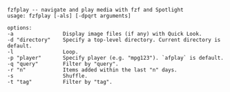    fzfplay -- navigate and play media with fzf and Spotlight
    usage: fzfplay [-als] [-dpqrt arguments]
    
    options:
    -a                Display image files (if any) with Quick Look.
    -d "directory"    Specify a top-level directory. Current directory is default.
    -l                Loop.
    -p "player"       Specify player (e.g. "mpg123"). `afplay` is default.
    -q "query"        Filter by "query".
    -r "n"            Items added within the last "n" days.
    -s                Shuffle.
    -t "tag"          Filter by "tag".
